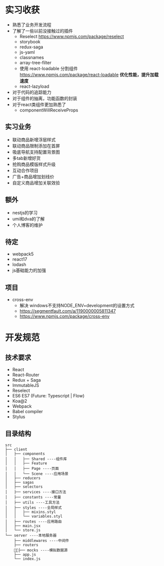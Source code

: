 # 实习收获
- 熟悉了业务开发流程
- 了解了一些以前没接触过的插件
    - Reselect https://www.npmjs.com/package/reselect
    - storybook
    - redux-saga
    - js-yaml
    - classnames
    - array-tree-filter
    - 使用 react-loadable 分割组件 https://www.npmjs.com/package/react-loadable **优化性能，提升加载速度**
    - react-lazyload
- 对于代码的追踪能力
- 对于组件的抽离，功能函数的封装
- 对于react类组件更加熟悉了
    - componentWillReceiveProps

## 实习业务
- 联动商品新增浮层样式
- 联动商品限制添加在首屏
- 吸底导航支持配置背景图
- 多tab新增好货
- 抢购商品模版样式升级
- 互动合作项目
- 广告+商品增加划线价
- 自定义商品增加关联效验

## 额外
- nestjs的学习
- umi和dva的了解
- 个人博客的维护

## 待定
- webpack5
- react17
- lodash
- js基础能力的加强


## 项目
- cross-env
    - 解决 windows不支持NODE_ENV=development的设置方式
    - https://segmentfault.com/a/1190000005811347
    - https://www.npmjs.com/package/cross-env


# 开发规范

## 技术要求

- React
- React-Router
- Redux + Saga
- ImmutableJS
- Reselect
- ES6 ES7 (Future: Typescript | Flow)
- Koa@2
- Webpack
- Babel compiler
- Stylus

## 目录结构

```
src
├── client
│   ├── components
│   │   ├── Shared ----组件库
│   │   ├── Feature
│   │   ├── Page ----页面
│   │   └── Scene ----应用场景
│   ├── reducers
│   ├── sagas
│   ├── selectors
│   ├── services ----接口方法
│   ├── constants ----常量
│   ├── utils ----工具方法
│   ├── styles ----全局样式
│   │   ├── mixins.styl
│   │   └── variables.styl
│   ├── routes ----应用路由
│   ├── main.jsx
│   └── store.js
└── server ----本地服务器
    ├── middlewares ----中间件
    ├── routers 
    ├── mocks ----模拟数据源
    ├── app.js
    └── index.js
```